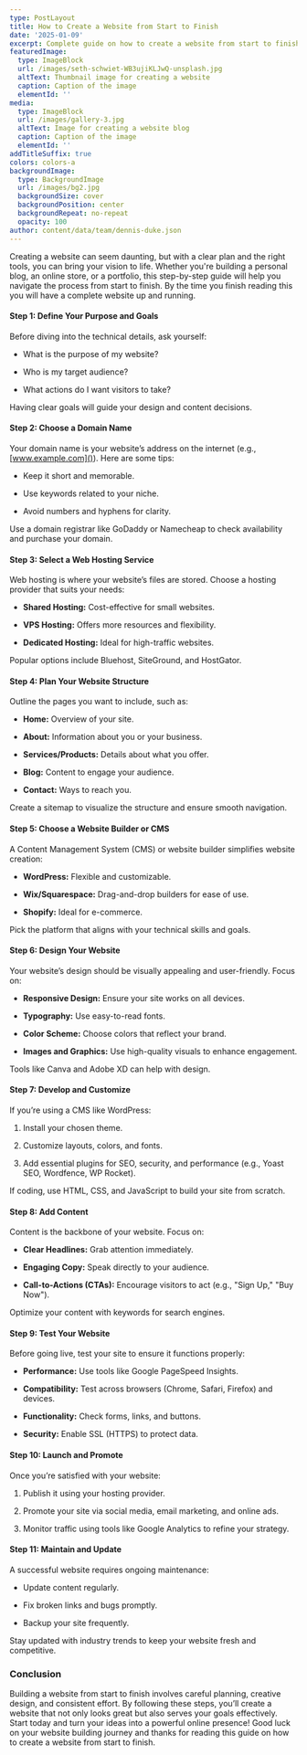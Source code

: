 ```yaml
---
type: PostLayout
title: How to Create a Website from Start to Finish
date: '2025-01-09'
excerpt: Complete guide on how to create a website from start to finish.
featuredImage:
  type: ImageBlock
  url: /images/seth-schwiet-WB3ujiKLJwQ-unsplash.jpg
  altText: Thumbnail image for creating a website
  caption: Caption of the image
  elementId: ''
media:
  type: ImageBlock
  url: /images/gallery-3.jpg
  altText: Image for creating a website blog
  caption: Caption of the image
  elementId: ''
addTitleSuffix: true
colors: colors-a
backgroundImage:
  type: BackgroundImage
  url: /images/bg2.jpg
  backgroundSize: cover
  backgroundPosition: center
  backgroundRepeat: no-repeat
  opacity: 100
author: content/data/team/dennis-duke.json
---
```

Creating a website can seem daunting, but with a clear plan and the right tools, you can bring your vision to life. Whether you're building a personal blog, an online store, or a portfolio, this step-by-step guide will help you navigate the process from start to finish. By the time you finish reading this you will have a complete website up and running.

#### Step 1: Define Your Purpose and Goals

Before diving into the technical details, ask yourself:

*   What is the purpose of my website?

*   Who is my target audience?

*   What actions do I want visitors to take?

Having clear goals will guide your design and content decisions.

#### Step 2: Choose a Domain Name

Your domain name is your website’s address on the internet (e.g., [www.example.com]()). Here are some tips:

*   Keep it short and memorable.

*   Use keywords related to your niche.

*   Avoid numbers and hyphens for clarity.

Use a domain registrar like GoDaddy or Namecheap to check availability and purchase your domain.

#### Step 3: Select a Web Hosting Service

Web hosting is where your website’s files are stored. Choose a hosting provider that suits your needs:

*   **Shared Hosting:** Cost-effective for small websites.

*   **VPS Hosting:** Offers more resources and flexibility.

*   **Dedicated Hosting:** Ideal for high-traffic websites.

Popular options include Bluehost, SiteGround, and HostGator.

#### Step 4: Plan Your Website Structure

Outline the pages you want to include, such as:

*   **Home:** Overview of your site.

*   **About:** Information about you or your business.

*   **Services/Products:** Details about what you offer.

*   **Blog:** Content to engage your audience.

*   **Contact:** Ways to reach you.

Create a sitemap to visualize the structure and ensure smooth navigation.

#### Step 5: Choose a Website Builder or CMS

A Content Management System (CMS) or website builder simplifies website creation:

*   **WordPress:** Flexible and customizable.

*   **Wix/Squarespace:** Drag-and-drop builders for ease of use.

*   **Shopify:** Ideal for e-commerce.

Pick the platform that aligns with your technical skills and goals.

#### Step 6: Design Your Website

Your website’s design should be visually appealing and user-friendly. Focus on:

*   **Responsive Design:** Ensure your site works on all devices.

*   **Typography:** Use easy-to-read fonts.

*   **Color Scheme:** Choose colors that reflect your brand.

*   **Images and Graphics:** Use high-quality visuals to enhance engagement.

Tools like Canva and Adobe XD can help with design.

#### Step 7: Develop and Customize

If you’re using a CMS like WordPress:

1.  Install your chosen theme.

2.  Customize layouts, colors, and fonts.

3.  Add essential plugins for SEO, security, and performance (e.g., Yoast SEO, Wordfence, WP Rocket).

If coding, use HTML, CSS, and JavaScript to build your site from scratch.

#### Step 8: Add Content

Content is the backbone of your website. Focus on:

*   **Clear Headlines:** Grab attention immediately.

*   **Engaging Copy:** Speak directly to your audience.

*   **Call-to-Actions (CTAs):** Encourage visitors to act (e.g., "Sign Up," "Buy Now").

Optimize your content with keywords for search engines.

#### Step 9: Test Your Website

Before going live, test your site to ensure it functions properly:

*   **Performance:** Use tools like Google PageSpeed Insights.

*   **Compatibility:** Test across browsers (Chrome, Safari, Firefox) and devices.

*   **Functionality:** Check forms, links, and buttons.

*   **Security:** Enable SSL (HTTPS) to protect data.

#### Step 10: Launch and Promote

Once you’re satisfied with your website:

1.  Publish it using your hosting provider.

2.  Promote your site via social media, email marketing, and online ads.

3.  Monitor traffic using tools like Google Analytics to refine your strategy.

#### Step 11: Maintain and Update

A successful website requires ongoing maintenance:

*   Update content regularly.

*   Fix broken links and bugs promptly.

*   Backup your site frequently.

Stay updated with industry trends to keep your website fresh and competitive.

### Conclusion

Building a website from start to finish involves careful planning, creative design, and consistent effort. By following these steps, you’ll create a website that not only looks great but also serves your goals effectively. Start today and turn your ideas into a powerful online presence! Good luck on your website building journey and thanks for reading this guide on how to create a website from start to finish.
